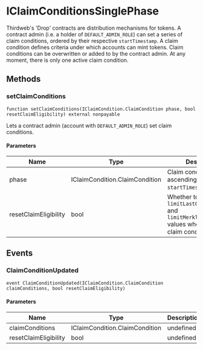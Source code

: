 # IClaimConditionsSinglePhase





Thirdweb&#39;s &#39;Drop&#39; contracts are distribution mechanisms for tokens.  A contract admin (i.e. a holder of `DEFAULT_ADMIN_ROLE`) can set a series of claim conditions,  ordered by their respective `startTimestamp`. A claim condition defines criteria under which  accounts can mint tokens. Claim conditions can be overwritten or added to by the contract admin.  At any moment, there is only one active claim condition.



## Methods

### setClaimConditions

```solidity
function setClaimConditions(IClaimCondition.ClaimCondition phase, bool resetClaimEligibility) external nonpayable
```

Lets a contract admin (account with `DEFAULT_ADMIN_ROLE`) set claim conditions.



#### Parameters

| Name | Type | Description |
|---|---|---|
| phase | IClaimCondition.ClaimCondition | Claim conditions in ascending order by `startTimestamp`.
| resetClaimEligibility | bool | Whether to reset `limitLastClaimTimestamp` and `limitMerkleProofClaim` values when setting new                                  claim conditions.



## Events

### ClaimConditionUpdated

```solidity
event ClaimConditionUpdated(IClaimCondition.ClaimCondition claimConditions, bool resetClaimEligibility)
```





#### Parameters

| Name | Type | Description |
|---|---|---|
| claimConditions  | IClaimCondition.ClaimCondition | undefined |
| resetClaimEligibility  | bool | undefined |



